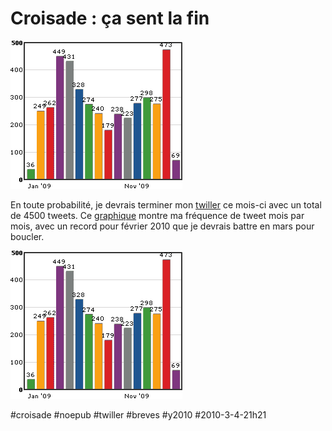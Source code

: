 # Croisade : ça sent la fin

![](_i/twiller.png)

En toute probabilité, je devrais terminer mon [twiller](http://twiller.tcrouzet.com/) ce mois-ci avec un total de 4500 tweets. Ce [graphique](http://tweetstats.com/graphs/tcrouzet) montre ma fréquence de tweet mois par mois, avec un record pour février 2010 que je devrais battre en mars pour boucler.

![](_i/twiller.png)

#croisade #noepub #twiller #breves #y2010 #2010-3-4-21h21
